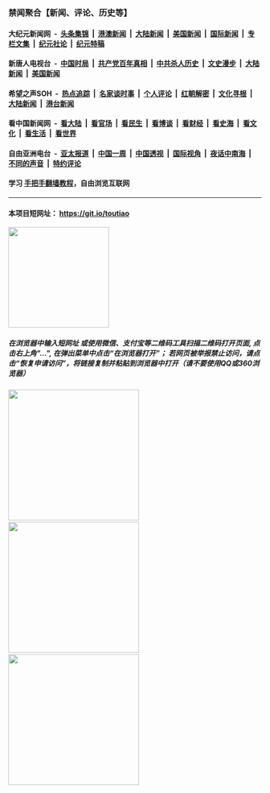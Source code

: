 ### 禁闻聚合【新闻、评论、历史等】

#### 大纪元新闻网 &nbsp;-&nbsp; [头条集锦](indexes/E头条集锦.md?t=02261702) &nbsp;|&nbsp; [港澳新闻](indexes/E港澳新闻.md?t=02261702)  &nbsp;|&nbsp; [大陆新闻](indexes/E大陆新闻.md?t=02261702) &nbsp;|&nbsp; [美国新闻](indexes/E美国新闻.md?t=02261702) &nbsp;|&nbsp; [国际新闻](indexes/E国际新闻.md?t=02261702) &nbsp;|&nbsp; [专栏文集](indexes/E专栏文集.md?t=02261702) &nbsp;|&nbsp; [纪元社论](indexes/E纪元社论.md?t=02261702) &nbsp;|&nbsp; [纪元特稿](indexes/E纪元特稿.md?t=02261702) 

#### 新唐人电视台 &nbsp;-&nbsp; [中国时局](indexes/N中国时局.md?t=02261702) &nbsp;|&nbsp; [共产党百年真相](indexes/N共产党百年真相.md?t=02261702) &nbsp;|&nbsp; [中共杀人历史](indexes/N中共杀人历史.md?t=02261702) &nbsp;|&nbsp; [文史漫步](indexes/N文史漫步.md?t=02261702) &nbsp;|&nbsp; [大陆新闻](indexes/N大陆新闻.md?t=02261702) &nbsp;|&nbsp; [美国新闻](indexes/N美国新闻.md?t=02261702)

#### 希望之声SOH &nbsp;-&nbsp; [热点追踪](indexes/H热点追踪.md?t=02261702) &nbsp;|&nbsp; [名家谈时事](indexes/H名家谈时事.md?t=02261702) &nbsp;|&nbsp; [个人评论](indexes/H个人评论.md?t=02261702)  &nbsp;|&nbsp; [红朝解密](indexes/H红朝解密.md?t=02261702) &nbsp;|&nbsp; [文化寻根](indexes/H文化寻根.md?t=02261702) &nbsp;|&nbsp; [大陆新闻](indexes/H大陆新闻.md?t=02261702) &nbsp;|&nbsp; [港台新闻](indexes/H港台新闻.md?t=02261702)

#### 看中国新闻网 &nbsp;-&nbsp; [看大陆](indexes/S看大陆.md?t=02261702) &nbsp;|&nbsp; [看官场](indexes/S看官场.md?t=02261702) &nbsp;|&nbsp; [看民生](indexes/S看民生.md?t=02261702)  &nbsp;|&nbsp; [看博谈](indexes/S看博谈.md?t=02261702) &nbsp;|&nbsp; [看财经](indexes/S看财经.md?t=02261702) &nbsp;|&nbsp; [看史海](indexes/S看史海.md?t=02261702) &nbsp;|&nbsp; [看文化](indexes/S看文化.md?t=02261702) &nbsp;|&nbsp; [看生活](indexes/S看生活.md?t=02261702) &nbsp;|&nbsp; [看世界](indexes/S看世界.md?t=02261702)

#### 自由亚洲电台 &nbsp;-&nbsp; [亚太报道](indexes/R亚太报道.md?t=02261702) &nbsp;|&nbsp; [中国一周](indexes/R中国一周.md?t=02261702) &nbsp;|&nbsp; [中国透视](indexes/R中国透视.md?t=02261702)  &nbsp;|&nbsp; [国际视角](indexes/R国际视角.md?t=02261702) &nbsp;|&nbsp; [夜话中南海](indexes/R夜话中南海.md?t=02261702) &nbsp;|&nbsp; [不同的声音](indexes/R不同的声音.md?t=02261702) &nbsp;|&nbsp; [特约评论](indexes/R特约评论.md?t=02261702)

#### 学习 [手把手翻墙教程](https://github.com/gfw-breaker/guides/wiki)，自由浏览互联网

----

#### 本项目短网址： https://git.io/toutiao
<img src="https://raw.githubusercontent.com/gfw-breaker/banned-news/master/scripts/img/qr.png" width="200px"/>  

##### 在浏览器中输入短网址 或使用微信、支付宝等二维码工具扫描二维码打开页面, 点击右上角"...", 在弹出菜单中点击“在浏览器打开”； 若网页被举报禁止访问，请点击“恢复申请访问”，将链接复制并粘贴到浏览器中打开（请不要使用QQ或360浏览器）

<img src="https://raw.githubusercontent.com/gfw-breaker/banned-news/master/scripts/img/1.png" width="260px"/> &nbsp; <img src="https://raw.githubusercontent.com/gfw-breaker/banned-news/master/scripts/img/2.png" width="260px"/> &nbsp; <img src="https://raw.githubusercontent.com/gfw-breaker/banned-news/master/scripts/img/3.png" width="260px"/>
